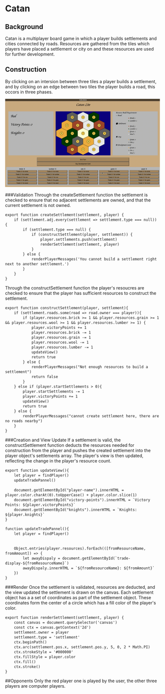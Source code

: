# Catan

## Background
Catan is a multiplayer board game in which a player builds settlements and cities connected by roads. Resources are gathered from the tiles which players have placed a settlement or city on and these resources are used for further development. 

## Construction
By clicking on an intersion between three tiles a player builds a settlement, and by clicking on an edge between two tiles the player builds a road, this occors in three phases.

![wireframe](/README_images/build.gif)

###Validation
Through the createSettlement function the settlement is checked to ensure that no adjacent settlements are owned, and that the current settlement is not owned.

```
export function createSettlement(settlement, player) {
    if (settlement.adj.every(settlement => settlement.type === null)) {
        if (settlement.type === null) {
            if (constructSettlement(player, settlement)) {
                player.settlements.push(settlement)
                renderSettlement(settlement, player)
            }
        } else {
            renderPlayerMessages('You cannot build a settlement right next to another settlement.')
        }
    }
}
```
Through the constructSettlement function the player's resoucres are checked to ensure that the player has sufficient resources to construct the settlement.

```
export function constructSettlement(player, settlement){
    if (settlement.roads.some(road => road.owner === player)){
        if (player.resources.brick >= 1 && player.resources.grain >= 1 && player.resources.wool >= 1 && player.resources.lumber >= 1) {
            player.victoryPoints += 1
            player.resources.brick -= 1
            player.resources.grain -= 1
            player.resources.wool -= 1
            player.resources.lumber -= 1
            updateView()
            return true
        } else {
            renderPlayerMessages("Not enough resources to build a settlement")
            return false
        }
    } else if (player.startSettlements > 0){
        player.startSettlements -= 1
        player.victoryPoints += 1
        updateView()
        return true
    } else {
        renderPlayerMessages("cannot create settlement here, there are no roads nearby")
    }
}
```

###Creation and View Update
If a settlement is valid, the constructSettlement function deducts the resources needed for construction from the player and pushes the created settlement into the player object's settlements array. The player's view is then updated, reflecting the change in the player's resource count.

```
export function updateView(){
    let player = findPlayer()
    updateTradePannel()
    
    document.getElementById("player-name").innerHTML = player.color.charAt(0).toUpperCase() + player.color.slice(1)
    document.getElementById("victory-points").innerHTML = `Victory Points: ${player.victoryPoints}`
    document.getElementById("knights").innerHTML = `Knights: ${player.knights}`
}
```
```
function updateTradePannel(){
    let player = findPlayer()
    

    Object.entries(player.resources).forEach(([fromResourceName, fromAmount]) => {
        let awayDispaly = document.getElementById(`trade-display-${fromResourceName}`)
        awayDispaly.innerHTML = `${fromResourceName}: ${fromAmount}`
    })
}
```

###Render 
Once the settlement is validated, resources are deducted, and the view updated the settlement is drawn on the canvas. Each settlement object has a a set of coordinates as part of the settlement object. These coordinates form the center of a circle which has a fill color of the player's color. 

```
export function renderSettlement(settlement, player) {
    const canvas = document.querySelector('canvas')
    const ctx = canvas.getContext('2d')
    settlement.owner = player
    settlement.type = 'settlement'
    ctx.beginPath()
    ctx.arc(settlement.pos.x, settlement.pos.y, 5, 0, 2 * Math.PI)
    ctx.strokeStyle = '#000000'
    ctx.fillStyle = player.color
    ctx.fill()
    ctx.stroke()
}
```

##Opponents
Only the red player one is played by the user, the other three players are computer players. 
